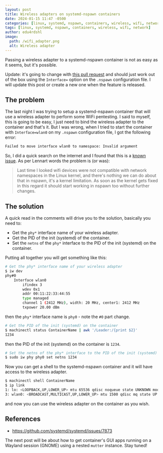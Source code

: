 ```yaml
---
layout: post
title: Wireless adapters on systemd-nspawn containers
date: 2024-01-15 11:47 -0500
categories: [linux, systemd, nspawn, containers, wireless, wifi, network]
tags: [linux, systemd, nspawn, containers, wireless, wifi, network]
author: edu4rdshl
image:
  path: /wifi_adapter.png
  alt: Wireless adapter
---
```

Passing a wireless adapter to a systemd-nspawn container is not as easy as it seems, but it's possible.

Update: it's going to change with [this pull request](https://github.com/systemd/systemd/pull/30956) and should just work out of the box using the `Interface=` option on the `.nspawn` configuration file. I will update this post or create a new one when the feature is released.

## The problem
The last night I was trying to setup a systemd-nspawn container that will use a wireless adapter to perform some WiFi pentesting. I said to myself, this is going to be easy, I just need to bind the wireless adapter to the container and that's it. But I was wrong, when I tried to start the container with `Interface=wlan0` on my `.nspawn` configuration file, I got the following error:


```bash
Failed to move interface wlan0 to namespace: Invalid argument
```

So, I did a quick search on the internet and I found that this is a [known issue](https://github.com/systemd/systemd/issues/7873). As per Lennart words the problem is (or was):

> Last time I looked wifi devices were not compatible with network namespaces in the Linux kernel, and there's nothing we can do about that in nspawn, it's a kernel limitation. As soon as the kernel gets fixed in this regard it should start working in nspawn too without further changes.

## The solution

A quick read in the comments will drive you to the solution, basically you need to:

- Get the `phy*` interface name of your wireless adapter.
- Get the PID of the init (systemd) of the container.
- Set the `netns` of the `phy*` interface to the PID of the init (systemd) on the container.

Putting all together you will get something like this:

```bash
# Get the phy* interface name of your wireless adapter
$ iw dev
phy#0
    Interface wlan0
        ifindex 3
        wdev 0x1
        addr 00:11:22:33:44:55
        type managed
        channel 1 (2412 MHz), width: 20 MHz, center1: 2412 MHz
        txpower 20.00 dBm
```
then the `phy*` interface name is `phy0` - note the `#0` part change.

```bash
# Get the PID of the init (systemd) on the container
$ machinectl status ContainerName | awk '/Leader:/{print $2}'
1234
```
then the PID of the init (systemd) on the container is `1234`.

```bash
# Set the netns of the phy* interface to the PID of the init (systemd) on the container
$ sudo iw phy phy0 set netns 1234
```

Now you can get a shell to the systemd-nspawn container and it will have access to the wireless adapter.

```bash
$ machinectl shell ContainerName
$ ip link
1: lo: <LOOPBACK,UP,LOWER_UP> mtu 65536 qdisc noqueue state UNKNOWN mode DEFAULT group default qlen 1000 link/loopback 00:00:00:00:00:00 brd 00:00:00:00:00:00
3: wlan0: <BROADCAST,MULTICAST,UP,LOWER_UP> mtu 1500 qdisc mq state UP mode DORMANT group default qlen 1000 link/ether 00:11:22:33:44:55 brd ff:ff:ff:ff:ff:ff
```
and now you can use the wireless adapter on the container as you wish.

## References

- https://github.com/systemd/systemd/issues/7873

The next post will be about how to get container's GUI apps running on a Wayland session (GNOME) using a nested `mutter` instance. Stay tuned!